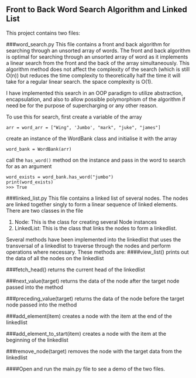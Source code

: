 ## Front to Back Word Search Algorithm and Linked List
This project contains two files:


###word_search.py
This file contains a front and back algorithm for searching through an unsorted array of words.
The front and back algorithm is optimal for searching through an unsorted array of word as it implements a linear 
search from the front and the back of the array simultaneously. This algorithm method does not affect the complexity
of the search (which is still O(n)) but reduces the time complexity to theoretically half the time it will take for 
a regular linear search. the space complexity is O(1).
 
I have implemented this search in an OOP paradigm to utilize abstraction, encapsulation, and also to allow possible
polymorphism of the algorithm if need be for the purpose of supercharging or any other reason.
  

To use this for search, first create a variable of the array
```
arr = word_arr = ["Wing", 'Jumbo', "mark", "juke", "james"]
```
create an instance of the WordBank class and initialise it with the array

```
word_bank = WordBank(arr)
```
call the `has_word()` method on the instance and pass in the word to search for as an argument

```
word_exists = word_bank.has_word("jumbo")
print(word_exists)
>>> True
```


###linked_list.py
This file contains a linked list of several nodes. The nodes are linked together singly to form a linear sequence of
linked elements. There are two classes in the file 
1. Node: This is the class for creating several Node instances
2. LinkedList: This is the class that links the nodes to form a linkedlist.

Several methods have been implemented into the linkedlist that uses the transversal of a linkedlist to traverse through the nodes and 
perform operations where necessary. These methods are:
####view_list()
prints out the data of all the nodes on the linkedlist

###fetch_head()
returns the current head of the linkedlist

###next_value(target)
returns the data of the node after the target node passed into the method

###preceding_value(target)
returns the data of the node before the target node passed into the method

###add_element(item)
creates a node with the item at the end of the linkedlist

###add_element_to_start(item)
creates a node with the item at the beginning of the linkedlist

###remove_node(target)
removes the node with the target data from the linkedlist



####Open and run the main.py file to see a demo of the two files.